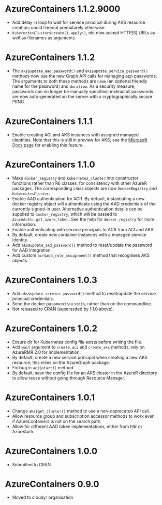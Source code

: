 # AzureContainers 1.1.2.9000

- Add delay in loop to wait for service principal during AKS resource creation; could timeout prematurely otherwise.
- `KubernetesCluster$create()`, `apply()`, etc now accept HTTP\[S\] URLs as well as filenames as arguments.

# AzureContainers 1.1.2

* The `aks$update_aad_password()` and `aks$update_service_password()` methods now use the new Graph API calls for managing app passwords. The arguments to both these methods are `name` (an optional friendly name for the password) and `duration`. As a security measure, passwords can no longer be manually specified; instead all passwords are now auto-generated on the server with a cryptographically secure PRNG.

# AzureContainers 1.1.1

* Enable creating ACI and AKS instances with assigned managed identities. Note that this is still in preview for AKS; see the [Microsoft Docs page](https://docs.microsoft.com/en-us/azure/aks/use-managed-identity) for enabling this feature.

# AzureContainers 1.1.0

* Make `docker_registry` and `kubernetes_cluster` into constructor functions rather than R6 classes, for consistency with other AzureR packages. The corresponding class objects are now `DockerRegistry` and `KubernetesCluster`.
* Enable AAD authentication for ACR. By default, instantiating a new docker registry object will authenticate using the AAD credentials of the currently signed-in user. Alternative authentication details can be supplied to `docker_registry`, which will be passed to `AzureAuth::get_azure_token`. See the help for `docker_registry` for more information.
* Enable authenticating with service principals to ACR from ACI and AKS.
* By default, create new container instances with a managed service identity.
* Add `aks$update_aad_password()` method to reset/update the password for AAD integration.
* Add custom `acr$add_role_assignment()` method that recognises AKS objects.

# AzureContainers 1.0.3

* Add `aks$update_service_password()` method to reset/update the service principal credentials.
* Send the docker password via `stdin`, rather than on the commandline.
* Not released to CRAN (superseded by 1.1.0 above).

# AzureContainers 1.0.2

* Ensure dir for Kubernetes config file exists before writing the file.
* Add `wait` argument to `create_aci` and `create_aks` methods; rely on AzureRMR 2.0 for implementation.
* By default, create a new service principal when creating a new AKS resource; this relies on the AzureGraph package.
* Fix bug in `aci$start()` method.
* By default, save the config file for an AKS cluster in the AzureR directory to allow reuse without going through Resource Manager.

# AzureContainers 1.0.1

* Change `aks$get_cluster()` method to use a non-deprecated API call.
* Allow resource group and subscription accessor methods to work even if AzureContainers is not on the search path.
* Allow for different AAD token implementations, either from httr or AzureAuth.

# AzureContainers 1.0.0

* Submitted to CRAN

# AzureContainers 0.9.0

* Moved to cloudyr organisation
